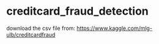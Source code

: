 # creditcard_fraud_detection

download the csv file from:
https://www.kaggle.com/mlg-ulb/creditcardfraud
